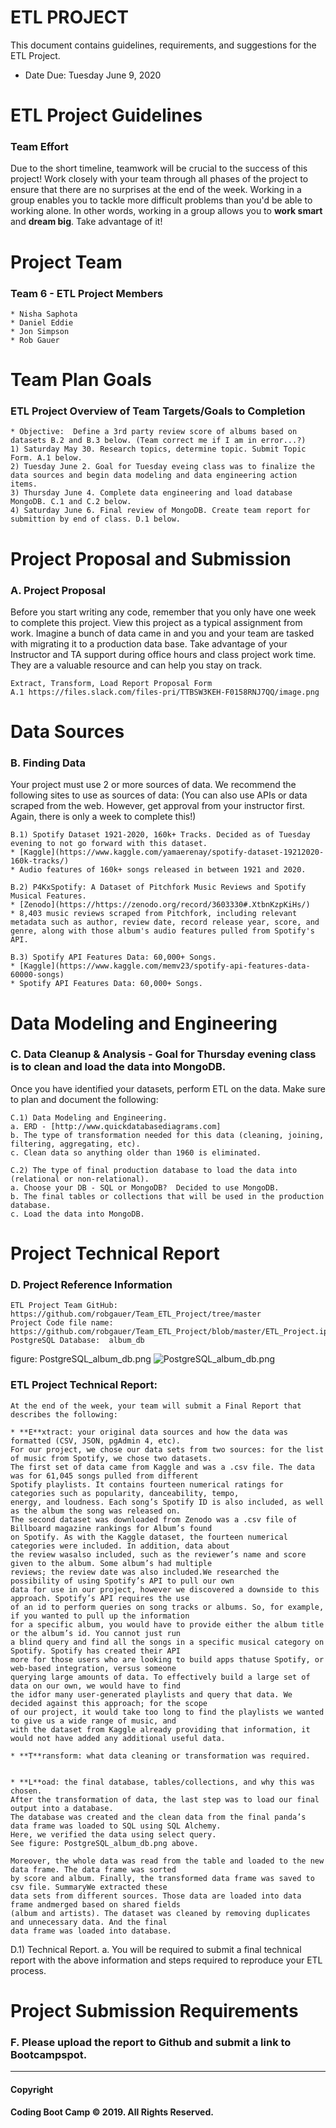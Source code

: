 # ETL PROJECT
This document contains guidelines, requirements, and suggestions for the ETL Project.
* Date Due: Tuesday June 9, 2020

# ETL Project Guidelines 
### Team Effort
Due to the short timeline, teamwork will be crucial to the success of this project! Work closely with your team through all phases of the project to ensure that there are no surprises at the end of the week. Working in a group enables you to tackle more difficult problems than you'd be able to working alone. In other words, working in a group allows you to **work smart** and **dream big**. Take advantage of it!

# Project Team
### Team 6 - ETL Project Members
    * Nisha Saphota
    * Daniel Eddie
    * Jon Simpson
    * Rob Gauer

# Team Plan Goals
### ETL Project Overview of Team Targets/Goals to Completion
    * Objective:  Define a 3rd party review score of albums based on datasets B.2 and B.3 below. (Team correct me if I am in error...?)
    1) Saturday May 30. Research topics, determine topic. Submit Topic Form. A.1 below.
    2) Tuesday June 2. Goal for Tuesday eveing class was to finalize the data sources and begin data modeling and data engineering action items. 
    3) Thursday June 4. Complete data engineering and load database MongoDB. C.1 and C.2 below.
    4) Saturday June 6. Final review of MongoDB. Create team report for submittion by end of class. D.1 below.

# Project Proposal and Submission
### A. Project Proposal 
Before you start writing any code, remember that you only have one week to complete this project. View this project as a typical assignment from work. Imagine a bunch of data came in and you and your team are tasked with migrating it to a production data base. Take advantage of your Instructor and TA support during office hours and class project work time. They are a valuable resource and can help you stay on track.

    Extract, Transform, Load Report Proposal Form
    A.1 https://files.slack.com/files-pri/TTBSW3KEH-F0158RNJ7QQ/image.png

# Data Sources
### B. Finding Data 
Your project must use 2 or more sources of data. We recommend the following sites to use as sources of data:
(You can also use APIs or data scraped from the web. However, get approval from your instructor first. Again, there is only a week to complete this!)

    B.1) Spotify Dataset 1921-2020, 160k+ Tracks. Decided as of Tuesday evening to not go forward with this dataset. 
    * [Kaggle](https://www.kaggle.com/yamaerenay/spotify-dataset-19212020-160k-tracks/)
    * Audio features of 160k+ songs released in between 1921 and 2020.

    B.2) P4KxSpotify: A Dataset of Pitchfork Music Reviews and Spotify Musical Features.
    * [Zenodo](https://https://zenodo.org/record/3603330#.XtbnKzpKiHs/)
    * 8,403 music reviews scraped from Pitchfork, including relevant metadata such as author, review date, record release year, score, and genre, along with those album's audio features pulled from Spotify's API.

    B.3) Spotify API Features Data: 60,000+ Songs.
    * [Kaggle](https://www.kaggle.com/memv23/spotify-api-features-data-60000-songs)
    * Spotify API Features Data: 60,000+ Songs.

# Data Modeling and Engineering
### C. Data Cleanup & Analysis - Goal for Thursday evening class is to clean and load the data into MongoDB. 
Once you have identified your datasets, perform ETL on the data. Make sure to plan and document the following:

    C.1) Data Modeling and Engineering.
    a. ERD - [http://www.quickdatabasediagrams.com]
    b. The type of transformation needed for this data (cleaning, joining, filtering, aggregating, etc).
    c. Clean data so anything older than 1960 is eliminated.

    C.2) The type of final production database to load the data into (relational or non-relational).
    a. Choose your DB - SQL or MongoDB?  Decided to use MongoDB.
    b. The final tables or collections that will be used in the production database.
    c. Load the data into MongoDB.

# Project Technical Report 
### D. Project Reference Information
    ETL Project Team GitHub:  https://github.com/robgauer/Team_ETL_Project/tree/master
    Project Code file name:  https://github.com/robgauer/Team_ETL_Project/blob/master/ETL_Project.ipynb
    PostgreSQL Database:  album_db

figure: PostgreSQL_album_db.png
![PostgreSQL_album_db.png](Images/postgresql_album_db.png)

### ETL Project Technical Report:
    At the end of the week, your team will submit a Final Report that describes the following:
    
    * **E**xtract: your original data sources and how the data was formatted (CSV, JSON, pgAdmin 4, etc).
    For our project, we chose our data sets from two sources: for the list of music from Spotify, we chose two datasets.
    The first set of data came from Kaggle and was a .csv file. The data was for 61,045 songs pulled from different 
    Spotify playlists. It contains fourteen numerical ratings for categories such as popularity, danceability, tempo,
    energy, and loudness. Each song’s Spotify ID is also included, as well as the album the song was released on.
    The second dataset was downloaded from Zenodo was a .csv file of Billboard magazine rankings for Album’s found 
    on Spotify. As with the Kaggle dataset, the fourteen numerical categories were included. In addition, data about
    the review wasalso included, such as the reviewer’s name and score given to the album. Some album’s had multiple
    reviews; the review date was also included.We researched the possibility of using Spotify’s API to pull our own 
    data for use in our project, however we discovered a downside to this approach. Spotify’s API requires the use 
    of an id to perform queries on song tracks or albums. So, for example, if you wanted to pull up the information 
    for a specific album, you would have to provide either the album title or the album’s id. You cannot just run 
    a blind query and find all the songs in a specific musical category on Spotify. Spotify has created their API 
    more for those users who are looking to build apps thatuse Spotify, or web-based integration, versus someone 
    querying large amounts of data. To effectively build a large set of data on our own, we would have to find 
    the idfor many user-generated playlists and query that data. We decided against this approach; for the scope 
    of our project, it would take too long to find the playlists we wanted to give us a wide range of music, and 
    with the dataset from Kaggle already providing that information, it would not have added any additional useful data.

    * **T**ransform: what data cleaning or transformation was required.
    
    
    * **L**oad: the final database, tables/collections, and why this was chosen.
    After the transformation of data, the last step was to load our final output into a database. 
    The database was created and the clean data from the final panda’s data frame was loaded to SQL using SQL Alchemy. 
    Here, we verified the data using select query. 
    See figure: PostgreSQL_album_db.png above.

    Moreover, the whole data was read from the table and loaded to the new data frame. The data frame was sorted 
    by score and album. Finally, the transformed data frame was saved to csv file. SummaryWe extracted these 
    data sets from different sources. Those data are loaded into data frame andmerged based on shared fields 
    (album and artists). The dataset was cleaned by removing duplicates and unnecessary data. And the final 
    data frame was loaded into database.


D.1) Technical Report.
    a. You will be required to submit a final technical report with the above information and steps required to reproduce your ETL process.

# Project Submission Requirements
### F. Please upload the report to Github and submit a link to Bootcampspot.


- - -
#### Copyright
#### Coding Boot Camp © 2019. All Rights Reserved.